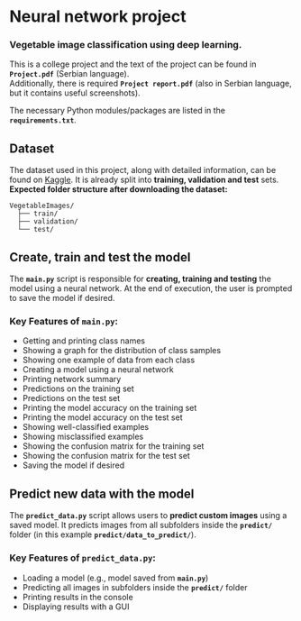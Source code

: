 # Neural network project

### Vegetable image classification using deep learning.

This is a college project and the text of the project can be found in **`Project.pdf`** (Serbian language).  
Additionally, there is required **`Project report.pdf`** (also in Serbian language, but it contains useful screenshots).

The necessary Python modules/packages are listed in the **`requirements.txt`**.

## Dataset

The dataset used in this project, along with detailed information, can be found on [Kaggle](https://www.kaggle.com/datasets/misrakahmed/vegetable-image-dataset). It is already split into **training, validation and test** sets.  
**Expected folder structure after downloading the dataset:**
```plaintext
VegetableImages/
  ├── train/
  ├── validation/
  └── test/
```

## Create, train and test the model
The **`main.py`** script is responsible for **creating, training and testing** the model using a neural network. At the end of execution, the user is prompted to save the model if desired.

### Key Features of `main.py`: 
- Getting and printing class names
- Showing a graph for the distribution of class samples
- Showing one example of data from each class
- Creating a model using a neural network
- Printing network summary
- Predictions on the training set
- Predictions on the test set
- Printing the model accuracy on the training set
- Printing the model accuracy on the test set
- Showing well-classified examples
- Showing misclassified examples
- Showing the confusion matrix for the training set
- Showing the confusion matrix for the test set
- Saving the model if desired

## Predict new data with the model

The **`predict_data.py`** script allows users to **predict custom images** using a saved model. It predicts images from all subfolders inside the **`predict/`** folder (in this example **`predict/data_to_predict/`**).

### Key Features of `predict_data.py`:
- Loading a model (e.g., model saved from **`main.py`**)
- Predicting all images in subfolders inside the **`predict/`** folder
- Printing results in the console
- Displaying results with a GUI
